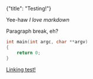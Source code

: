 {"title": "Testing!"}

Yee-haw *I love markdown*

Paragraph break, eh?

```c
int main(int argc, char **argv)
{
    return 0;
}
```

[Linking test!](/assets/.gitkeep)
